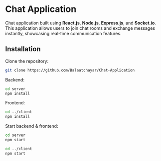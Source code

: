 # Chat Application

Chat application built using **React.js**, **Node.js**, **Express.js**, and **Socket.io**. This application allows users to join chat rooms and exchange messages instantly, showcasing real-time communication features.

## Installation

Clone the repository:
   ```bash
   git clone https://github.com/Balaatchayar/Chat-Application
   ```

Backend:
```bash
cd server
npm install
```
Frontend:
```bash
cd ../client
npm install
```

Start backend & frontend:
```bash
cd server
npm start

cd ../client
npm start
```
